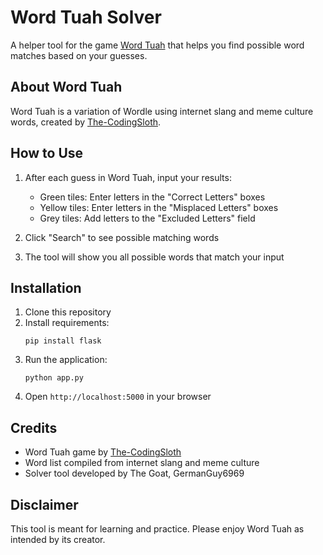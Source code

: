 # Word Tuah Solver

A helper tool for the game [Word Tuah](https://brainrot-games.netlify.app/) that helps you find possible word matches based on your guesses.

## About Word Tuah

Word Tuah is a variation of Wordle using internet slang and meme culture words, created by [The-CodingSloth](https://github.com/The-CodingSloth/brainrot-games).

## How to Use

1. After each guess in Word Tuah, input your results:
   - Green tiles: Enter letters in the "Correct Letters" boxes
   - Yellow tiles: Enter letters in the "Misplaced Letters" boxes
   - Grey tiles: Add letters to the "Excluded Letters" field

2. Click "Search" to see possible matching words

3. The tool will show you all possible words that match your input

## Installation

1. Clone this repository
2. Install requirements:
   ```
   pip install flask
   ```
3. Run the application:
   ```
   python app.py
   ```
4. Open `http://localhost:5000` in your browser

## Credits

- Word Tuah game by [The-CodingSloth](https://github.com/The-CodingSloth/brainrot-games)
- Word list compiled from internet slang and meme culture
- Solver tool developed by The Goat, GermanGuy6969

## Disclaimer

This tool is meant for learning and practice. Please enjoy Word Tuah as intended by its creator.

